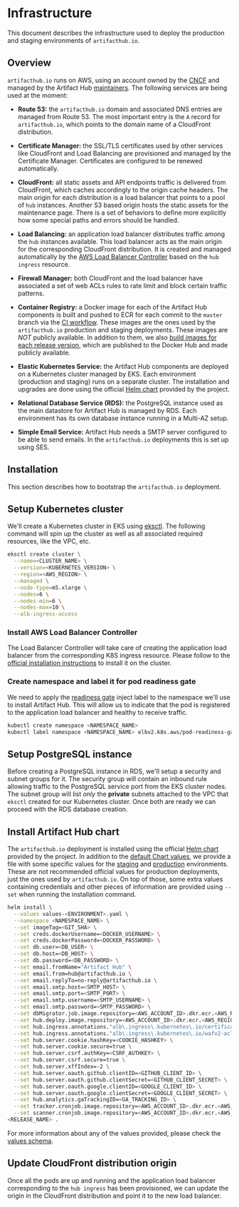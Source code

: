# Infrastructure

This document describes the infrastructure used to deploy the production and staging environments of `artifacthub.io`.

## Overview

`artifacthub.io` runs on AWS, using an account owned by the [CNCF](https://www.cncf.io) and managed by the Artifact Hub [maintainers](https://github.com/khulnasoft/artifacthub/blob/master/OWNERS). The following services are being used at the moment:

- **Route 53:** the `artifacthub.io` domain and associated DNS entries are managed from Route 53. The most important entry is the `A` record for `artifacthub.io`, which points to the domain name of a CloudFront distribution.

- **Certificate Manager:** the SSL/TLS certificates used by other services like CloudFront and Load Balancing are provisioned and managed by the Certificate Manager. Certificates are configured to be renewed automatically.

- **CloudFront:** all static assets and API endpoints traffic is delivered from CloudFront, which caches accordingly to the origin cache headers. The main origin for each distribution is a load balancer that points to a pool of `hub` instances. Another S3 based origin hosts the static assets for the maintenance page. There is a set of behaviors to define more explicitly how some special paths and errors should be handled.

- **Load Balancing:** an application load balancer distributes traffic among the `hub` instances available. This load balancer acts as the main origin for the corresponding CloudFront distribution. It is created and managed automatically by the [AWS Load Balancer Controller](https://kubernetes-sigs.github.io/aws-load-balancer-controller/latest/) based on the `hub ingress` resource.

- **Firewall Manager:** both CloudFront and the load balancer have associated a set of web ACLs rules to rate limit and block certain traffic patterns.

- **Container Registry:** a Docker image for each of the Artifact Hub components is built and pushed to ECR for each commit to the `master` branch via the [CI workflow](https://github.com/khulnasoft/artifacthub/blob/master/.github/workflows/ci.yml). These images are the ones used by the `artifacthub.io` production and staging deployments. These images are *NOT* publicly available. In addition to them, we also [build images for each release version](https://github.com/khulnasoft/artifacthub/blob/master/.github/workflows/release.yml), which are published to the Docker Hub and made publicly available.

- **Elastic Kubernetes Service:** the Artifact Hub components are deployed on a Kubernetes cluster managed by EKS. Each environment (production and staging) runs on a separate cluster. The installation and upgrades are done using the official [Helm chart](https://artifacthub.io/packages/helm/artifact-hub/artifact-hub) provided by the project.

- **Relational Database Service (RDS):** the PostgreSQL instance used as the main datastore for Artifact Hub is managed by RDS. Each environment has its own database instance running in a Multi-AZ setup.

- **Simple Email Service:** Artifact Hub needs a SMTP server configured to be able to send emails. In the `artifacthub.io` deployments this is set up using SES.

## Installation

This section describes how to bootstrap the `artifacthub.io` deployment.

## Setup Kubernetes cluster

We'll create a Kubernetes cluster in EKS using [eksctl](https://eksctl.io). The following command will spin up the cluster as well as all associated required resources, like the VPC, etc.

```sh
eksctl create cluster \
  --name=<CLUSTER_NAME> \
  --version=<KUBERNETES_VERSION> \
  --region=<AWS_REGION> \
  --managed \
  --node-type=m5.xlarge \
  --nodes=6 \
  --nodes-min=6 \
  --nodes-max=10 \
  --alb-ingress-access
```

### Install AWS Load Balancer Controller

The Load Balancer Controller will take care of creating the application load balancer from the corresponding K8S ingress resource. Please follow to the [official installation instructions](https://kubernetes-sigs.github.io/aws-load-balancer-controller/latest/deploy/installation/) to install it on the cluster.

### Create namespace and label it for pod readiness gate

We need to apply the [readiness gate](https://kubernetes-sigs.github.io/aws-load-balancer-controller/latest/deploy/pod_readiness_gate/) inject label to the namespace we'll use to install Artifact Hub. This will allow us to indicate that the pod is registered to the application load balancer and healthy to receive traffic.

```sh
kubectl create namespace <NAMESPACE_NAME>
kubectl label namespace <NAMESPACE_NAME> elbv2.k8s.aws/pod-readiness-gate-inject=enabled
```

## Setup PostgreSQL instance

Before creating a PostgreSQL instance in RDS, we'll setup a security and subnet groups for it. The security group will contain an inbound rule allowing traffic to the PostgreSQL service port from the EKS cluster nodes. The subnet group will list *only* the **private** subnets attached to the VPC that `eksctl` created for our Kubernetes cluster. Once both are ready we can proceed with the RDS database creation.

## Install Artifact Hub chart

The `artifacthub.io` deployment is installed using the official [Helm chart](https://artifacthub.io/packages/helm/artifact-hub/artifact-hub) provided by the project. In addition to the [default Chart values](https://github.com/khulnasoft/artifacthub/blob/master/charts/artifact-hub/values.yaml), we provide a file with some specific values for the [staging](https://github.com/khulnasoft/artifacthub/blob/master/charts/artifact-hub/values-staging.yaml) and [production](https://github.com/khulnasoft/artifacthub/blob/master/charts/artifact-hub/values-production.yaml) environments. These are not recommended official values for production deployments, just the ones used by `artifacthub.io`. On top of those, some extra values containing credentials and other pieces of information are provided using `--set` when running the installation command.

```sh
helm install \
  --values values-<ENVIRONMENT>.yaml \
  --namespace <NAMESPACE_NAME> \
  --set imageTag=<GIT_SHA> \
  --set creds.dockerUsername=<DOCKER_USERNAME> \
  --set creds.dockerPassword=<DOCKER_PASSWORD> \
  --set db.user=<DB_USER> \
  --set db.host=<DB_HOST> \
  --set db.password=<DB_PASSWORD> \
  --set email.fromName="Artifact Hub" \
  --set email.from=hub@artifacthub.io \
  --set email.replyTo=no-reply@artifacthub.io \
  --set email.smtp.host=<SMTP_HOST> \
  --set email.smtp.port=<SMTP_PORT> \
  --set email.smtp.username=<SMTP_USERNAME> \
  --set email.smtp.password=<SMTP_PASSWORD> \
  --set dbMigrator.job.image.repository=<AWS_ACCOUNT_ID>.dkr.ecr.<AWS_REGION>.amazonaws.com/db-migrator \
  --set hub.deploy.image.repository=<AWS_ACCOUNT_ID>.dkr.ecr.<AWS_REGION>.amazonaws.com/hub \
  --set hub.ingress.annotations."alb\.ingress\.kubernetes\.io/certificate-arn"=<CERTIFICATE_ARN> \
  --set hub.ingress.annotations."alb\.ingress\.kubernetes\.io/wafv2-acl-arn"=<ACL_ARN> \
  --set hub.server.cookie.hashKey=<COOKIE_HASHKEY> \
  --set hub.server.cookie.secure=true \
  --set hub.server.csrf.authKey=<CSRF_AUTHKEY> \
  --set hub.server.csrf.secure=true \
  --set hub.server.xffIndex=-2 \
  --set hub.server.oauth.github.clientID=<GITHUB_CLIENT_ID> \
  --set hub.server.oauth.github.clientSecret=<GITHUB_CLIENT_SECRET> \
  --set hub.server.oauth.google.clientID=<GOOGLE_CLIENT_ID> \
  --set hub.server.oauth.google.clientSecret=<GOOGLE_CLIENT_SECRET> \
  --set hub.analytics.gaTrackingID=<GA_TRACKING_ID> \
  --set tracker.cronjob.image.repository=<AWS_ACCOUNT_ID>.dkr.ecr.<AWS_REGION>.amazonaws.com/tracker \
  --set scanner.cronjob.image.repository=<AWS_ACCOUNT_ID>.dkr.ecr.<AWS_REGION>.amazonaws.com/scanner \
<RELEASE_NAME> .
```

For more information about any of the values provided, please check the [values schema](https://artifacthub.io/packages/helm/artifact-hub/artifact-hub?modal=values-schema).

## Update CloudFront distribution origin

Once all the pods are up and running and the application load balancer corresponding to the `hub ingress` has been provisioned, we can update the origin in the CloudFront distribution and point it to the new load balancer.
